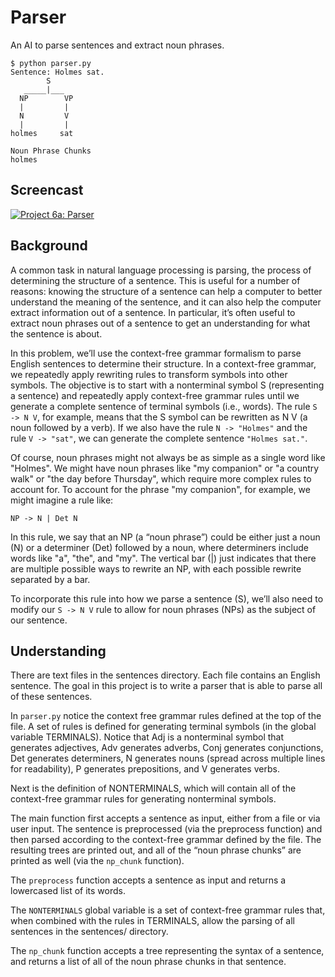 # Parser
An AI to parse sentences and extract noun phrases.
```
$ python parser.py
Sentence: Holmes sat.
        S
   _____|___
  NP        VP
  |         |
  N         V
  |         |
holmes     sat

Noun Phrase Chunks
holmes
```
## Screencast
[![Project 6a: Parser](https://img.youtube.com/vi/yDfcr5rbPkk/0.jpg)](https://youtu.be/yDfcr5rbPkk)

## Background
A common task in natural language processing is parsing, the process of determining the structure of a sentence. This is useful for a number of reasons: knowing the structure of a sentence can help a computer to better understand the meaning of the sentence, and it can also help the computer extract information out of a sentence. In particular, it’s often useful to extract noun phrases out of a sentence to get an understanding for what the sentence is about.

In this problem, we’ll use the context-free grammar formalism to parse English sentences to determine their structure. In a context-free grammar, we repeatedly apply rewriting rules to transform symbols into other symbols. The objective is to start with a nonterminal symbol S (representing a sentence) and repeatedly apply context-free grammar rules until we generate a complete sentence of terminal symbols (i.e., words). The rule `S -> N V`, for example, means that the S symbol can be rewritten as N V (a noun followed by a verb). If we also have the rule `N -> "Holmes"` and the rule `V -> "sat"`, we can generate the complete sentence `"Holmes sat."`.

Of course, noun phrases might not always be as simple as a single word like "Holmes". We might have noun phrases like "my companion" or "a country walk" or "the day before Thursday", which require more complex rules to account for. To account for the phrase "my companion", for example, we might imagine a rule like:
```
NP -> N | Det N
```
In this rule, we say that an NP (a “noun phrase”) could be either just a noun (N) or a determiner (Det) followed by a noun, where determiners include words like "a", "the", and "my". The vertical bar (|) just indicates that there are multiple possible ways to rewrite an NP, with each possible rewrite separated by a bar.

To incorporate this rule into how we parse a sentence (S), we’ll also need to modify our `S -> N V` rule to allow for noun phrases (NPs) as the subject of our sentence.

## Understanding
There are text files in the sentences directory. Each file contains an English sentence. The goal in this project is to write a parser that is able to parse all of these sentences.

In `parser.py` notice the context free grammar rules defined at the top of the file. A set of rules is defined for generating terminal symbols (in the global variable TERMINALS). Notice that Adj is a nonterminal symbol that generates adjectives, Adv generates adverbs, Conj generates conjunctions, Det generates determiners, N generates nouns (spread across multiple lines for readability), P generates prepositions, and V generates verbs.

Next is the definition of NONTERMINALS, which will contain all of the context-free grammar rules for generating nonterminal symbols. 

The main function first accepts a sentence as input, either from a file or via user input. The sentence is preprocessed (via the preprocess function) and then parsed according to the context-free grammar defined by the file. The resulting trees are printed out, and all of the “noun phrase chunks” are printed as well (via the `np_chunk` function).

The `preprocess` function accepts a sentence as input and returns a lowercased list of its words.

The `NONTERMINALS` global variable is a set of context-free grammar rules that, when combined with the rules in TERMINALS, allow the parsing of all sentences in the sentences/ directory.

The `np_chunk` function accepts a tree representing the syntax of a sentence, and returns a list of all of the noun phrase chunks in that sentence.